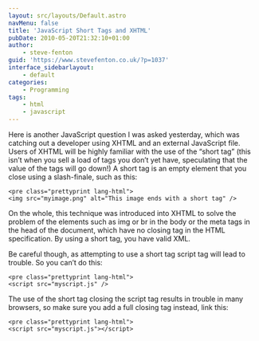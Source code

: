 ```yaml
---
layout: src/layouts/Default.astro
navMenu: false
title: 'JavaScript Short Tags and XHTML'
pubDate: 2010-05-20T21:32:10+01:00
author:
    - steve-fenton
guid: 'https://www.stevefenton.co.uk/?p=1037'
interface_sidebarlayout:
    - default
categories:
    - Programming
tags:
    - html
    - javascript
---
```


Here is another JavaScript question I was asked yesterday, which was catching out a developer using XHTML and an external JavaScript file. Users of XHTML will be highly familiar with the use of the “short tag” (this isn’t when you sell a load of tags you don’t yet have, speculating that the value of the tags will go down!) A short tag is an empty element that you close using a slash-finale, such as this:

```
<pre class="prettyprint lang-html">
<img src="myimage.png" alt="This image ends with a short tag" />
```

On the whole, this technique was introduced into XHTML to solve the problem of the elements such as img or br in the body or the meta tags in the head of the document, which have no closing tag in the HTML specification. By using a short tag, you have valid XML.

Be careful though, as attempting to use a short tag script tag will lead to trouble. So you can’t do this:

```
<pre class="prettyprint lang-html">
<script src="myscript.js" />
```

The use of the short tag closing the script tag results in trouble in many browsers, so make sure you add a full closing tag instead, link this:

```
<pre class="prettyprint lang-html">
<script src="myscript.js"></script>
```